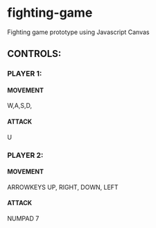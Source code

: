 # fighting-game

Fighting game prototype using Javascript Canvas

## CONTROLS:
### PLAYER 1:

#### MOVEMENT
W,A,S,D,

#### ATTACK
U

### PLAYER 2:

#### MOVEMENT
ARROWKEYS UP, RIGHT, DOWN, LEFT

#### ATTACK
NUMPAD 7
